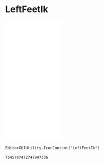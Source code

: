 # LeftFeetIk
![](/img/LeftFeetIk.png)

``` CSharp
EditorGUIUtility.IconContent("LeftFeetIk")
```
```
7545747472747947336
```
